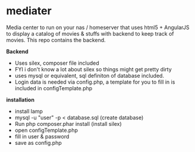 mediater
========


Media center to run on your nas / homeserver that uses html5 + AngularJS to display a catalog of movies & stuffs with backend to keep track of movies.
This repo contains the backend.

**Backend**
* Uses silex, composer file included
 * FYI i don't know a lot about silex so things might get pretty dirty
* uses mysql or equivalent, sql definiton of database included.
* Login data is needed via config.php, a template for you to fill in is included in configTemplate.php


**installation**
* install lamp
* mysql -u "user" -p < database.sql (create database)
* Run php composer.phar install (install silex)
* open configTemplate.php
 * fill in user & password
 * save as config.php